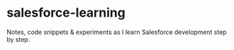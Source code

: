 # salesforce-learning
Notes, code snippets &amp; experiments as I learn Salesforce development step by step.
